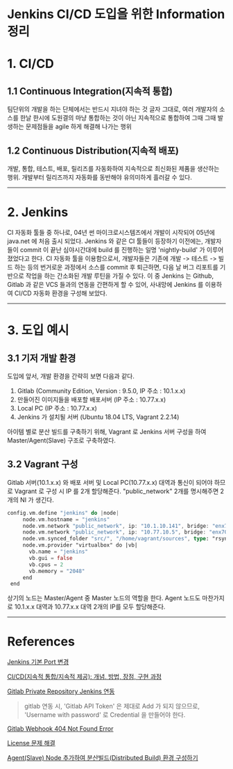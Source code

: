 Jenkins CI/CD 도입을 위한 Information 정리
=======================================
# 1. CI/CD
## 1.1 Continuous Integration(지속적 통합)
 팀단위의 개발을 하는 단체에서는 반드시 지녀야 하는 것
 글자 그대로, 여러 개발자의 소스를 한날 한시에 도원결의 마냥 통합하는 것이 아닌 지속적으로 통합하여 그때 그때 발생하는 문제점들을 agile 하게 해결해 나가는 행위
## 1.2 Continuous Distribution(지속적 배포)
 개발, 통합, 테스트, 배포, 릴리즈를 자동화하여 지속적으로 최신화된 제품을 생산하는 행위.
 개발부터 릴리즈까지 자동화를 동반해야 유의미하게 흘러갈 수 있다.
***
# 2. Jenkins
 CI 자동화 툴들 중 하나로, 04년 썬 마이크로시스템즈에서 개발이 시작되어 05년에 java.net 에 처음 출시 되었다.
 Jenkins 와 같은 CI 툴들이 등장하기 이전에는, 개발자들이 commit 이 끝난 심야시간대에 build 를 진행하는 일명 'nightly-build' 가 이루어졌었다고 한다.
 CI 자동화 툴을 이용함으로서, 개발자들은 기존에 개발 -> 테스트 -> 빌드 하는 등의 번거로운 과정에서 소스를 commit 후 퇴근하면, 다음 날 버그 리포트를 기반으로 작업을 하는 간소화된 개발 루틴을 가질 수 있다.
 이 중 Jenkins 는 Github, Gitlab 과 같은 VCS 들과의 연동을 간편하게 할 수 있어, 사내망에 Jenkins 를 이용하여 CI/CD 자동화 환경을 구성해 보았다.
***
# 3. 도입 예시
## 3.1 기저 개발 환경
 도입에 앞서, 개발 환경을 간략히 보면 다음과 같다.
 1. Gitlab (Community Edition, Version : 9.5.0, IP 주소 : 10.1.x.x)
 2. 만들어진 이미지들을 배포할 배포서버 (IP 주소 : 10.77.x.x)
 3. Local PC (IP 주소 : 10.77.x.x)
 4. Jenkins 가 설치될 서버 (Ubuntu 18.04 LTS, Vagrant 2.2.14)
 
 아이템 별로 분산 빌드를 구축하기 위해, Vagrant 로 Jenkins 서버 구성을 하여 Master/Agent(Slave) 구조로 구축하였다.
## 3.2 Vagrant 구성
 Gitlab 서버(10.1.x.x) 와 배포 서버 및 Local PC(10.77.x.x) 대역과 통신이 되어야 하므로 Vagrant 로 구성 시 IP 를 2개 할당해준다.
 "public_network" 2개를 명시해주면 2개의 NI 가 생긴다.
 
 ```rust
 config.vm.define "jenkins" do |node|
      node.vm.hostname = "jenkins"
      node.vm.network "public_network", ip: "10.1.10.141", bridge: "enx705dccfa0b19"
      node.vm.network "public_network", ip: "10.77.10.5", bridge: "enx705dccfa0f13"
      node.vm.synced_folder "src/", "/home/vagrant/sources", type: "rsync"
      node.vm.provider "virtualbox" do |vb|
        vb.name = "jenkins"
        vb.gui = false
        vb.cpus = 2
        vb.memory = "2048"
      end
  end
  ```
  
 상기의 노드는 Master/Agent 중 Master 노드의 역할을 한다. Agent 노드도 마찬가지로 10.1.x.x 대역과 10.77.x.x 대역 2개의 IP를 모두 할당해준다.
 
***
# References
[Jenkins 기본 Port 변경](https://jojoldu.tistory.com/354)

[CI/CD(지속적 통합/지속적 제공): 개념, 방법, 장점, 구현 과정](https://www.redhat.com/ko/topics/devops/what-is-ci-cd)

[Gitlab Private Repository Jenkins 연동](https://softwaree.tistory.com/66)

> gitlab 연동 시, 'Gitlab API Token' 은 제대로 Add 가 되지 않으므로, 'Username with password' 로 Credential 을 만들어야 한다.

[Gitlab Webhook 404 Not Found Error](https://github.com/jenkinsci/gitlab-plugin/issues/608)

[License 문제 해결](https://beomseok95.tistory.com/185)

[Agent(Slave) Node 추가하여 분산빌드(Distributed Build) 환경 구성하기](https://nirsa.tistory.com/302)
